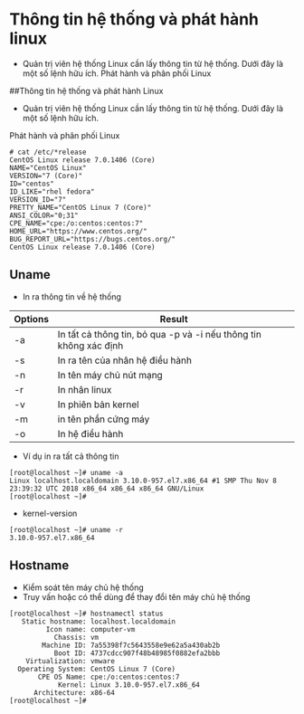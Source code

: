 # Thông tin hệ thống và phát hành linux

- Quản trị viên hệ thống Linux cần lấy thông tin từ hệ thống. Dưới đây là một số lệnh hữu ích. Phát hành và phân phối Linux

##Thông tin hệ thống và phát hành Linux
- Quản trị viên hệ thống Linux cần lấy thông tin từ hệ thống. Dưới đây là một số lệnh hữu ích.

Phát hành và phân phối Linux

```
# cat /etc/*release
CentOS Linux release 7.0.1406 (Core)
NAME="CentOS Linux"
VERSION="7 (Core)"
ID="centos"
ID_LIKE="rhel fedora"
VERSION_ID="7"
PRETTY_NAME="CentOS Linux 7 (Core)"
ANSI_COLOR="0;31"
CPE_NAME="cpe:/o:centos:centos:7"
HOME_URL="https://www.centos.org/"
BUG_REPORT_URL="https://bugs.centos.org/"
CentOS Linux release 7.0.1406 (Core)
```

## Uname
- In ra thông tin về hệ thống

|Options|Result |
|---|---|
|-a|In tất cả thông tin, bỏ qua -p và -i nếu thông tin không xác định|
|-s|In ra tên của nhân hệ điều hành|
|-n|In tên máy chủ nút mạng|
|-r|In nhân linux|
|-v|In phiên bản kernel |
|-m|in tên phần cứng máy|
|-o|In hệ điều hành|

- Ví dụ in ra tất cả thông tin

```
[root@localhost ~]# uname -a
Linux localhost.localdomain 3.10.0-957.el7.x86_64 #1 SMP Thu Nov 8 23:39:32 UTC 2018 x86_64 x86_64 x86_64 GNU/Linux
[root@localhost ~]#
```
- kernel-version

```
[root@localhost ~]# uname -r
3.10.0-957.el7.x86_64
```
## Hostname 

- Kiểm soát tên máy chủ hệ thống 
- Truy vấn hoặc có thể dùng để thay đổi tên máy chủ hệ thống 
  

```
[root@localhost ~]# hostnamectl status
   Static hostname: localhost.localdomain
         Icon name: computer-vm
           Chassis: vm
        Machine ID: 7a55398f7c5643558e9e62a5a430ab2b
           Boot ID: 4737cdcc907f48b48985f0882efa2bbb
    Virtualization: vmware
  Operating System: CentOS Linux 7 (Core)
       CPE OS Name: cpe:/o:centos:centos:7
            Kernel: Linux 3.10.0-957.el7.x86_64
      Architecture: x86-64
[root@localhost ~]#
```

<a name="System info">